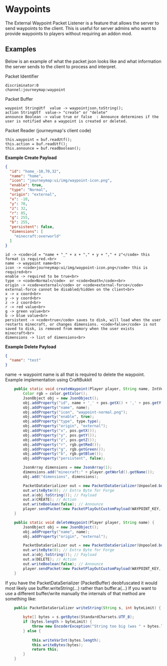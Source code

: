 # **Waypoints**

The External Waypoint Packet Listener is a feature that allows the server to send waypoints to the client. This is useful for server admins who want to provide waypoints to players without requiring an addon mod.

## **Examples**

Below is an example of what the packet json looks like and what information the server sends to the client to process and interpret.

Packet Identifier

```text
discriminator:0
channel:journeymap:waypoint
```

Packet Buffer

```text
waypoint StringUtf  value -> waypointjson.toString();
action StringUtf  value-> "create" or "delete"
announce Boolean -> value true or false  : Announce determines if the user is notified when a waypoint is created or deleted. 
```

Packet Reader (journeymap's client code)

```text
this.waypoint = buf.readUtf();
this.action = buf.readUtf();
this.announce = buf.readBoolean();
```

**Example Create Payload**

```json
{
  "id": "home_-10,70,32",
  "name": "home",
  "icon": "journeymap:ui/img/waypoint-icon.png",
  "enable": true,
  "type": "Normal",
  "origin": "external",
  "x": -10,
  "y": 70,
  "z": 32,
  "r": 85,
  "g": 255,
  "b": 255,
  "persistent": false,
  "dimensions": [
    "minecraft:overworld"
  ]
}
```

```text
id -> <code>id = "name + "_" + x + "," + y + "," + z"</code> this format is required.<br>
name -> waypoint name<br>
icon -> <code>journeymap:ui/img/waypoint-icon.png</code> this is required<br>
enable -> required to be true<br>
type -> <code>Normal</code>  or <code>Death</code><br>
origin -> <code>external</code> or <code>external-force</code> external-force cannot be disabled/hidden on the client<br>
x -> x coord<br>
y -> y coord<br>
z -> z coord<br>
r -> red value<br>
g -> green value<br>
b -> blue value<br>
persistent -> <code>true</code> saves to disk, will load when the user restarts minecraft, or changes dimensions. <code>false</code> is not saved to disk, is removed from memory when the user exists minecraft<br>
dimensions -> list of dimensions<br>
```

**Example Delete Payload**

```json
{
  "name": "test"
}
```

name -> waypoint name is all that is required to delete the waypoint. 
Example implementation using CraftBukkit

```java
    public static void createWaypoint(Player player, String name, IntVector3 pos, WaypointType type, ChatColor color) {
        Color rgb = color.getColor();
        JsonObject obj = new JsonObject();
        obj.addProperty("id", name + '_' + pos.getX() + ',' + pos.getY() + ',' + pos.getZ());
        obj.addProperty("name", name);
        obj.addProperty("icon", "waypoint-normal.png");
        obj.addProperty("enable", true);
        obj.addProperty("type", type.type);
        obj.addProperty("origin", "external");
        obj.addProperty("x", pos.getX());
        obj.addProperty("y", pos.getY());
        obj.addProperty("z", pos.getZ());
        obj.addProperty("r", rgb.getRed());
        obj.addProperty("g", rgb.getGreen());
        obj.addProperty("b", rgb.getBlue());
        obj.addProperty("persistent", false);

        JsonArray dimensions = new JsonArray(1);
        dimensions.add("minecraft:" + player.getWorld().getName());
        obj.add("dimensions", dimensions);

        PacketDataSerializer out = new PacketDataSerializer(Unpooled.buffer());
        out.writeByte(0); // Extra Byte for Forge
        out.a(obj.toString()); // Payload
        out.a(CREATE); // Action
        out.writeBoolean(false); // Announce
        player.sendPacket(new PacketPlayOutCustomPayload(WAYPOINT_KEY, out));
    }

    public static void deleteWaypoint(Player player, String name) {
        JsonObject obj = new JsonObject();
        obj.addProperty("name", name);
        obj.addProperty("origin", "external");

        PacketDataSerializer out = new PacketDataSerializer(Unpooled.buffer());
        out.writeByte(0); // Extra Byte for Forge
        out.a(obj.toString()); // Payload
        out.a(DELETE); // Action
        out.writeBoolean(false); // Announce
        player.sendPacket(new PacketPlayOutCustomPayload(WAYPOINT_KEY, out));
    }
```

If you have the PacketDataSerializer (PacketBuffer) deobfuscated it would most likely use buffer.writeString(...) rather than buffer.a(...)
If you want to use a different buffer/write manually the internals of that method are something like:

```java
    public PacketDataSerializer writeString(String s, int byteLimit) {
        
        byte[] bytes = s.getBytes(StandardCharsets.UTF_8);
        if (bytes.length > byteLimit) {
            throw new EncoderException("String too big (was " + bytes.length + " bytes encoded, max " + byteLimit + ")");
        } else {
            
            this.writeVarInt(bytes.length);
            this.writeBytes(bytes);
            return this;
        }
    }
```
